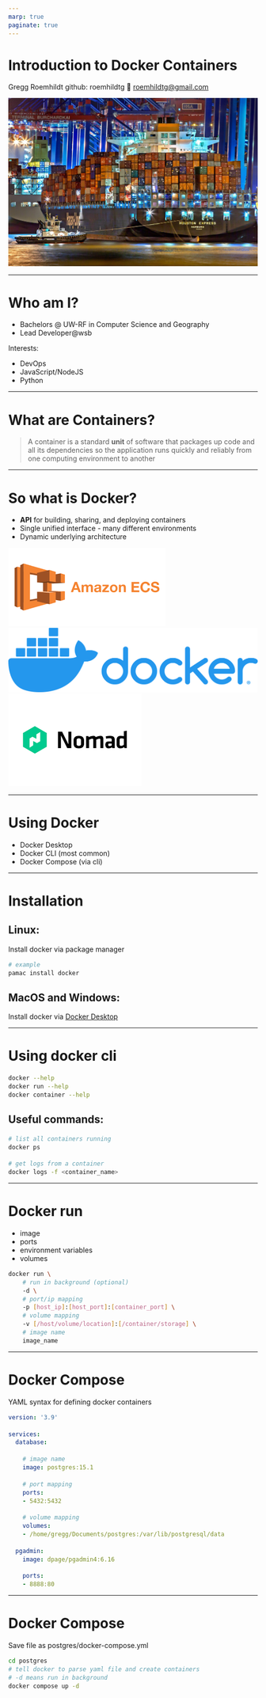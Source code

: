 ```yaml
---
marp: true
paginate: true
---
```


# Introduction to Docker Containers

Gregg Roemhildt
github: roemhildtg
:email: roemhildtg@gmail.com

![background bg right](./images/pexels-julius-silver-753331.jpg)

---


# Who am I?

 - Bachelors @ UW-RF in Computer Science and Geography
 - Lead Developer@wsb


 Interests:

 - DevOps
 - JavaScript/NodeJS
 - Python


<!-- 
  - Graduated in 2013
  - Spent some time in Chicago and then Faribault in public sector
  - Moved to private sector in 2017 at WSB

 - Now develop mainly spatial applications that help automate field staff workflows. 
-->

---

# What are Containers?

> A container is a standard **unit** of software that packages up code and all its dependencies so the application runs quickly and reliably from one computing environment to another


<!-- 
 - Containers are kind of like virtual machines that you can just download and run. 
 - They are different from virtual machines because they are far more efficient in resource usage. 
 - Virtual machines require you to allocate X GB of RAM and resources prior to starting them. 
 - Containers generally run on the host operating system and don't have the same limitations or requirements of VM's
-->

---

# So what is Docker?

 - **API** for building, sharing, and deploying containers
 - Single unified interface - many different environments
 - Dynamic underlying architecture


![w:200](./images/2022-11-28-18-46-38.png) ![w:200](./images/2022-11-28-18-47-04.png) ![w:200; pa](./images/2022-11-28-18-48-09.png)

<!--
 - Docker is essentially a user interface, API, and toolkit for users to quickly start using container technology. 
 - Using the docker CLI or Docker Desktop, you can run applications locally, on your Mac, remotely on servers, or in the cloud. 
 - Underlying architecture can change while the docker API, command line, etc can continue being used. 
-->

---

# Using Docker

 - Docker Desktop
 - Docker CLI (most common)
 - Docker Compose (via cli)


---

# Installation

## Linux:

Install docker via package manager

```sh
# example
pamac install docker
```

## MacOS and Windows:

Install docker via [Docker Desktop](https://www.docker.com/products/docker-desktop/)


---

# Using docker cli

```sh
docker --help
docker run --help
docker container --help
```

## Useful commands:

```sh
# list all containers running
docker ps

# get logs from a container 
docker logs -f <container_name>
```

--- 

# Docker run

 - image
 - ports
 - environment variables
 - volumes


```sh
docker run \
    # run in background (optional)
    -d \
    # port/ip mapping
    -p [host_ip]:[host_port]:[container_port] \
    # volume mapping
    -v [/host/volume/location]:[/container/storage] \
    # image name
    image_name
```
<!--
 - image: the image tag that you want to install/run
 - ports: the tcp/udp ports that you want to expose/map to your local machine
 - environment variables: configuration variables that control how your container will run, for example what username and password to run on your webserver, how to connect to a database, etc. 
 - volumes: where to store persistent data, like database data, user configuration files, or images, etc. 
-->

---

# Docker Compose

YAML syntax for defining docker containers

```yaml
version: '3.9'

services:
  database:

    # image name
    image: postgres:15.1

    # port mapping
    ports:
    - 5432:5432

    # volume mapping
    volumes:
    - /home/gregg/Documents/postgres:/var/lib/postgresql/data

  pgadmin:
    image: dpage/pgadmin4:6.16

    ports:
    - 8888:80
```

---

# Docker Compose

Save file as postgres/docker-compose.yml

```sh
cd postgres
# tell docker to parse yaml file and create containers
# -d means run in background
docker compose up -d
```
